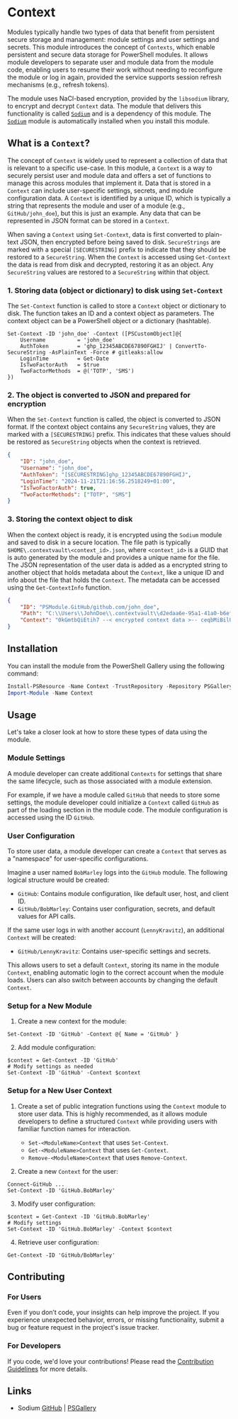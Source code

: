 # Context

Modules typically handle two types of data that benefit from persistent secure storage and management: module settings and user settings and secrets.
This module introduces the concept of `Contexts`, which enable persistent and secure data storage for PowerShell modules. It allows module developers to
separate user and module data from the module code, enabling users to resume their work without needing to reconfigure the module or log in again,
provided the service supports session refresh mechanisms (e.g., refresh tokens).

The module uses NaCl-based encryption, provided by the `libsodium` library, to encrypt and decrypt `Context` data. The module that delivers this
functionality is called [`Sodium`](https://github.com/PSModule/Sodium) and is a dependency of this module. The
[`Sodium`](https://github.com/PSModule/Sodium) module is automatically installed when you install this module.

## What is a `Context`?

The concept of `Context` is widely used to represent a collection of data that is relevant to a specific use-case. In this module,
a `Context` is a way to securely persist user and module data and offers a set of functions to manage this across modules that implement it.
Data that is stored in a `Context` can include user-specific settings, secrets, and module configuration data.
A `Context` is identified by a unique ID, which is typically a string that represents the module and user of a module (e.g., `GitHub/john_doe`), but
this is just an example. Any data that can be represented in JSON format can be stored in a `Context`.

When saving a `Context` using `Set-Context`, data is first converted to plain-text JSON, then encrypted before being saved to disk. `SecureStrings` are
marked with a special `[SECURESTRING]` prefix to indicate that they should be restored to a `SecureString`. When the `Context` is accessed using
`Get-Context` the data is read from disk and decrypted, restoring it as an object. Any `SecureString` values are restored to a `SecureString` within
that object.

### 1. Storing data (object or dictionary) to disk using `Set-Context`

The `Set-Context` function is called to store a `Context` object or dictionary to disk. The function takes an ID and a context object as parameters.
The context object can be a PowerShell object or a dictionary (hashtable).

```pwsh
Set-Context -ID 'john_doe' -Context ([PSCustomObject]@{
    Username          = 'john_doe'
    AuthToken         = 'ghp_12345ABCDE67890FGHIJ' | ConvertTo-SecureString -AsPlainText -Force # gitleaks:allow
    LoginTime         = Get-Date
    IsTwoFactorAuth   = $true
    TwoFactorMethods  = @('TOTP', 'SMS')
})
```

### 2. The object is converted to JSON and prepared for encryption

When the `Set-Context` function is called, the object is converted to JSON format. If the context object contains any `SecureString` values, they are
marked with a `[SECURESTRING]` prefix. This indicates that these values should be restored as `SecureString` objects when the context is retrieved.

```json
{
    "ID": "john_doe",
    "Username": "john_doe",
    "AuthToken": "[SECURESTRING]ghp_12345ABCDE67890FGHIJ",
    "LoginTime": "2024-11-21T21:16:56.2518249+01:00",
    "IsTwoFactorAuth": true,
    "TwoFactorMethods": ["TOTP", "SMS"]
}
```

### 3. Storing the context object to disk

When the context object is ready, it is encrypted using the `Sodium` module and saved to disk in a secure location. The file path is typically
`$HOME\.contextvault\<context_id>.json`, where `<context_id>` is a GUID that is auto generated by the module and provides a unique name for the file.
The JSON representation of the user data is added as a encrypted string to another object that holds metadata about the `Context`, like a unique ID
and info about the file that holds the `Context`. The metadata can be accessed using the `Get-ContextInfo` function.

```json
{
    "ID": "PSModule.GitHub/github.com/john_doe",
    "Path": "C:\\Users\\JohnDoe\\.contextvault\\d2edaa6e-95a1-41a0-b6ef-0ecc5d116030.json",
    "Context": "0kGmtbQiEtih7 --< encrypted context data >-- ceqbMiBilUvEzO1Lk"
}
```

## Installation

You can install the module from the PowerShell Gallery using the following command:

```powershell
Install-PSResource -Name Context -TrustRepository -Repository PSGallery
Import-Module -Name Context
```

## Usage

Let's take a closer look at how to store these types of data using the module.

### Module Settings

A module developer can create additional `Contexts` for settings that share the same lifecycle, such as those associated with a module extension.

For example, if we have a module called `GitHub` that needs to store some settings, the module developer could initialize a `Context` called `GitHub`
as part of the loading section in the module code. The module configuration is accessed using the ID `GitHub`.

### User Configuration

To store user data, a module developer can create a `Context` that serves as a "namespace" for user-specific configurations.

Imagine a user named `BobMarley` logs into the `GitHub` module. The following logical structure would be created:

- `GitHub`: Contains module configuration, like default user, host, and client ID.
- `GitHub/BobMarley`: Contains user configuration, secrets, and default values for API calls.

If the same user logs in with another account (`LennyKravitz`), an additional `Context` will be created:

- `GitHub/LennyKravitz`: Contains user-specific settings and secrets.

This allows users to set a default `Context`, storing its name in the module `Context`, enabling automatic login to the correct account when the
module loads. Users can also switch between accounts by changing the default `Context`.

### Setup for a New Module

1. Create a new context for the module:

```pwsh
Set-Context -ID 'GitHub' -Context @{ Name = 'GitHub' }
```

2. Add module configuration:

```pwsh
$context = Get-Context -ID 'GitHub'
# Modify settings as needed
Set-Context -ID 'GitHub' -Context $context
```

### Setup for a New User Context

1. Create a set of public integration functions using the `Context` module to store user data. This is highly recommended, as it allows module
developers to define a structured `Context` while providing users with familiar function names for interaction.
   - `Set-<ModuleName>Context` that uses `Set-Context`.
   - `Get-<ModuleName>Context` that uses `Get-Context`.
   - `Remove-<ModuleName>Context` that uses `Remove-Context`.

2. Create a new `Context` for the user:

```pwsh
Connect-GitHub ...
Set-Context -ID 'GitHub.BobMarley'
```

3. Modify user configuration:

```pwsh
$context = Get-Context -ID 'GitHub.BobMarley'
# Modify settings
Set-Context -ID 'GitHub.BobMarley' -Context $context
```

4. Retrieve user configuration:

```pwsh
Get-Context -ID 'GitHub/BobMarley'
```

## Contributing

### For Users

Even if you don’t code, your insights can help improve the project. If you experience unexpected behavior, errors, or missing functionality, submit a
bug or feature request in the project's issue tracker.

### For Developers

If you code, we'd love your contributions! Please read the [Contribution Guidelines](CONTRIBUTING.md) for more details.

## Links

- Sodium [GitHub](https://github.com/PSModule/Sodium) | [PSGallery](https://www.powershellgallery.com/packages/Sodium)
